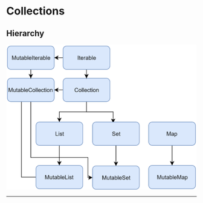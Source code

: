 # Collections

## Hierarchy

![Collection Hierarchy][collections_diagram]

---
[collections_diagram]: ./collections-diagram.png
